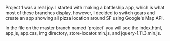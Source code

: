 Project 1 was a real joy. I started with making a battleship app, which is what most of these branches display, however, I decided to switch gears and create an app showing all pizza location around SF using Google's Map API. 

In the file on the master branch named 'project' you will see the index.html, app.js, app.css, img directory, store-locator.min.js, and jquery-1.11.3.min.js.  
